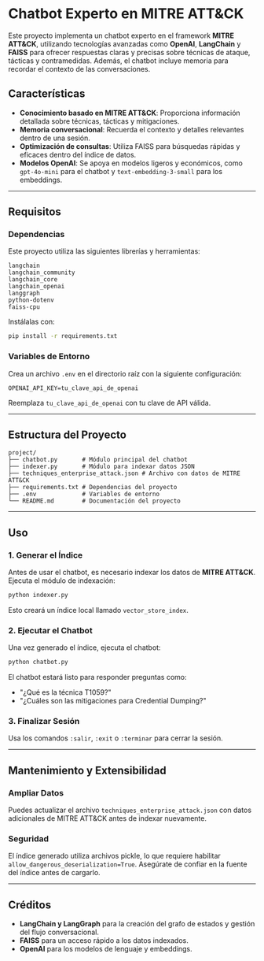 # Chatbot Experto en MITRE ATT&CK

Este proyecto implementa un chatbot experto en el framework **MITRE ATT&CK**, utilizando tecnologías avanzadas como **OpenAI**, **LangChain** y **FAISS** para ofrecer respuestas claras y precisas sobre técnicas de ataque, tácticas y contramedidas. Además, el chatbot incluye memoria para recordar el contexto de las conversaciones.

## Características
- **Conocimiento basado en MITRE ATT&CK**: Proporciona información detallada sobre técnicas, tácticas y mitigaciones.
- **Memoria conversacional**: Recuerda el contexto y detalles relevantes dentro de una sesión.
- **Optimización de consultas**: Utiliza FAISS para búsquedas rápidas y eficaces dentro del índice de datos.
- **Modelos OpenAI**: Se apoya en modelos ligeros y económicos, como `gpt-4o-mini` para el chatbot y `text-embedding-3-small` para los embeddings.

---

## Requisitos

### Dependencias
Este proyecto utiliza las siguientes librerías y herramientas:

```
langchain
langchain_community
langchain_core
langchain_openai
langgraph
python-dotenv
faiss-cpu
```

Instálalas con:
```bash
pip install -r requirements.txt
```

### Variables de Entorno
Crea un archivo `.env` en el directorio raíz con la siguiente configuración:
```
OPENAI_API_KEY=tu_clave_api_de_openai
```
Reemplaza `tu_clave_api_de_openai` con tu clave de API válida.

---

## Estructura del Proyecto

```
project/
├── chatbot.py       # Módulo principal del chatbot
├── indexer.py       # Módulo para indexar datos JSON
├── techniques_enterprise_attack.json # Archivo con datos de MITRE ATT&CK
├── requirements.txt # Dependencias del proyecto
├── .env             # Variables de entorno
└── README.md        # Documentación del proyecto
```

---

## Uso

### 1. Generar el Índice
Antes de usar el chatbot, es necesario indexar los datos de **MITRE ATT&CK**. Ejecuta el módulo de indexación:

```bash
python indexer.py
```
Esto creará un índice local llamado `vector_store_index`.

### 2. Ejecutar el Chatbot
Una vez generado el índice, ejecuta el chatbot:

```bash
python chatbot.py
```
El chatbot estará listo para responder preguntas como:
- "¿Qué es la técnica T1059?"
- "¿Cuáles son las mitigaciones para Credential Dumping?"

### 3. Finalizar Sesión
Usa los comandos `:salir`, `:exit` o `:terminar` para cerrar la sesión.

---

## Mantenimiento y Extensibilidad

### Ampliar Datos
Puedes actualizar el archivo `techniques_enterprise_attack.json` con datos adicionales de MITRE ATT&CK antes de indexar nuevamente.

### Seguridad
El índice generado utiliza archivos pickle, lo que requiere habilitar `allow_dangerous_deserialization=True`. Asegúrate de confiar en la fuente del índice antes de cargarlo.

---

## Créditos
- **LangChain y LangGraph** para la creación del grafo de estados y gestión del flujo conversacional.
- **FAISS** para un acceso rápido a los datos indexados.
- **OpenAI** para los modelos de lenguaje y embeddings.
